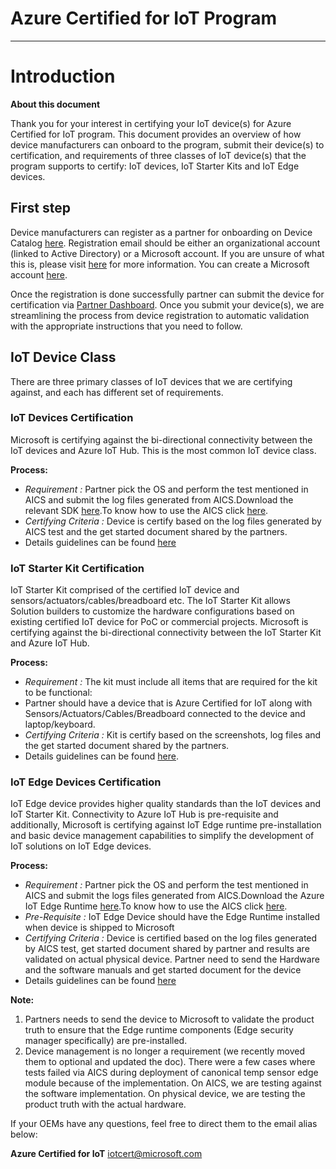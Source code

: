 Azure Certified for IoT Program
===
---

# Introduction
**About this document**

Thank you for your interest in certifying your IoT device(s) for Azure Certified for IoT program. This document provides an overview of how device manufacturers can onboard to the program, submit their device(s) to certification, and requirements of three classes of IoT device(s) that the program supports to certify: IoT devices, IoT Starter Kits and IoT Edge devices. 

## First step

Device manufacturers can register as a partner for onboarding on Device Catalog [here](https://catalog.azureiotsolutions.com/register). Registration email should be either an organizational account (linked to Active Directory) or a Microsoft account. If you are unsure of what this is, please visit [here](https://azure.microsoft.com/en-us/pricing/member-offers/msdn-benefits-details/work-accounts-faq/) for more information. You can create a Microsoft account [here](https://www.google.com/url?sa=t&rct=j&q=&esrc=s&source=web&cd=2&cad=rja&uact=8&ved=0ahUKEwjHldWn46DPAhUCzWMKHc3dD8EQFggjMAE&url=https%3A%2F%2Fwww.microsoft.com%2Fen-us%2Faccount&usg=AFQjCNEwDuHv5lREt0aGzy5CPD4IR4fNSA&sig2=gfwoKMfm6-YY8bAGEnEHNA). 

Once the registration is done successfully partner can submit the device for certification via [Partner Dashboard](https://catalog.azureiotsolutions.com/devices). Once you submit your device(s), we are streamlining the process from device registration to automatic validation with the appropriate instructions that you need to follow.

## IoT Device Class

There are three primary classes of IoT devices that we are certifying against, and each has different set of requirements. 

### IoT Devices Certification

Microsoft is certifying against the bi-directional connectivity between the IoT devices and Azure IoT Hub. This is the most common IoT device class. 

**Process:** 

-   *Requirement :* Partner pick the OS and perform the test mentioned in AICS and submit the log files generated from AICS.Download the relevant SDK [here](https://github.com/Azure/azure-iot-device-ecosystem/tree/master/iotcertification).To know how to use the AICS click [here](https://github.com/Azure/azure-iot-device-ecosystem/blob/master/AICS/how-to-use-aics.md).
-   *Certifying Criteria :* Device is certify based on the log files generated by AICS test and the get started document shared by the partners. 
-   Details guidelines can be found [here](https://github.com/Azure/azure-iot-device-ecosystem/tree/master/iotcertification)

### IoT Starter Kit Certification 

IoT Starter Kit comprised of the certified IoT device and sensors/actuators/cables/breadboard etc. The IoT Starter Kit allows Solution builders to customize the hardware configurations based on existing certified IoT device for PoC or commercial projects. Microsoft is certifying against the bi-directional connectivity between the IoT Starter Kit and Azure IoT Hub. 

**Process:**

-   *Requirement :* The kit must include all items that are required for the kit to be functional:
-   Partner should have a device that is Azure Certified for IoT along with Sensors/Actuators/Cables/Breadboard connected to the device and laptop/keyboard.
-   *Certifying Criteria :* Kit is certify based on the screenshots, log files and the get started document shared by the partners. 
-   Details guidelines can be found [here](https://github.com/Azure/azure-iot-device-ecosystem/blob/master/kits/iotcertification/iot_certification_kit.md).

### IoT Edge Devices Certification 

IoT Edge device provides higher quality standards than the IoT devices and IoT Starter Kit. Connectivity to Azure IoT Hub is pre-requisite and additionally, Microsoft is certifying against IoT Edge runtime pre-installation and basic device management capabilities to simplify the development of IoT solutions on IoT Edge devices.

**Process:**

-   *Requirement :* Partner pick the OS and perform the test mentioned in AICS and submit the logs files generated from AICS.Download the Azure IoT Edge Runtime [here](https://github.com/Azure/azure-iot-device-ecosystem/blob/master/iotcertification/iotedge/iotedge_certification_linux/iotedge_certification_linux.md).To know how to use the AICS click [here](https://github.com/Azure/azure-iot-device-ecosystem/blob/master/AICS/how-to-use-aics-edge.md).
-   *Pre-Requisite :* IoT Edge Device should have the Edge Runtime installed when device is shipped to Microsoft 
-   *Certifying Criteria :* Device is certified based on the log files generated by AICS test, get started document shared by partner and results are validated on actual physical device. Partner need to send the Hardware and the software manuals and get started document for the device 
-   Details guidelines can be found [here](https://github.com/Azure/azure-iot-device-ecosystem/blob/master/iotcertification/iotedge/iotedge_getstarted.md)

**Note:**

1.  Partners needs to send the device to Microsoft to validate the product truth to ensure that the Edge runtime components (Edge security manager specifically) are pre-installed.
2.  Device management is no longer a requirement (we recently moved them to optional and updated the doc). There were a few cases where tests failed via AICS during deployment of canonical temp sensor edge module because of the implementation. On AICS, we are testing against the software implementation. On physical device, we are testing the product truth with the actual hardware.

If your OEMs have any questions, feel free to direct them to the email alias below:

**Azure Certified for IoT** <iotcert@microsoft.com>
